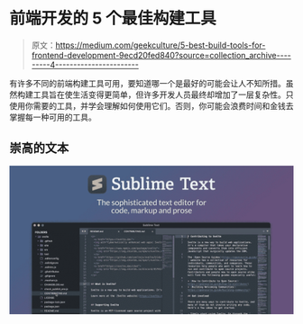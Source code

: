 # 前端开发的 5 个最佳构建工具

> 原文：<https://medium.com/geekculture/5-best-build-tools-for-frontend-development-9ecd20fed840?source=collection_archive---------4----------------------->

有许多不同的前端构建工具可用，要知道哪一个是最好的可能会让人不知所措。虽然构建工具旨在使生活变得更简单，但许多开发人员最终却增加了一层复杂性。只使用你需要的工具，并学会理解如何使用它们。否则，你可能会浪费时间和金钱去掌握每一种可用的工具。

## 崇高的文本

![](img/d19c210eb040c151a3a4cc1eed1198b5.png)